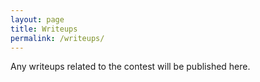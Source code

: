 ```yaml
---
layout: page
title: Writeups
permalink: /writeups/
---
```


Any writeups related to the contest will be published here.


